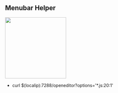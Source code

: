 ## Menubar Helper

<img src="./assets/images/eye.png" width="200px">

- curl $(localip):7288/openeditor?options='*.js:20:1'